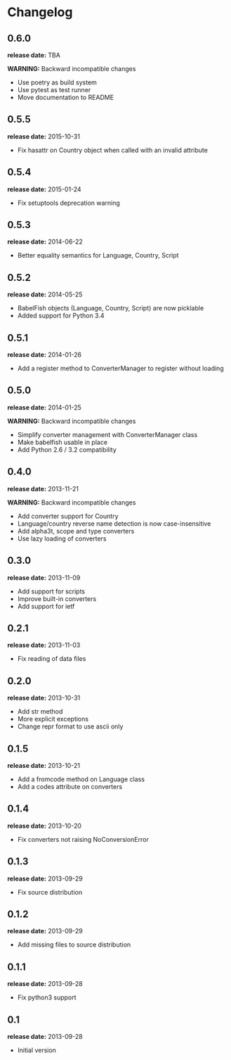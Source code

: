 # Changelog

## 0.6.0
**release date:** TBA

**WARNING:** Backward incompatible changes

* Use poetry as build system
* Use pytest as test runner
* Move documentation to README

## 0.5.5
**release date:** 2015-10-31

* Fix hasattr on Country object when called with an invalid attribute

## 0.5.4
**release date:** 2015-01-24

* Fix setuptools deprecation warning

## 0.5.3
**release date:** 2014-06-22

* Better equality semantics for Language, Country, Script

## 0.5.2
**release date:** 2014-05-25

* BabelFish objects (Language, Country, Script) are now picklable
* Added support for Python 3.4

## 0.5.1
**release date:** 2014-01-26

* Add a register method to ConverterManager to register without loading

## 0.5.0
**release date:** 2014-01-25

**WARNING:** Backward incompatible changes

* Simplify converter management with ConverterManager class
* Make babelfish usable in place
* Add Python 2.6 / 3.2 compatibility

## 0.4.0
**release date:** 2013-11-21

**WARNING:** Backward incompatible changes

* Add converter support for Country
* Language/country reverse name detection is now case-insensitive
* Add alpha3t, scope and type converters
* Use lazy loading of converters

## 0.3.0
**release date:** 2013-11-09

* Add support for scripts
* Improve built-in converters
* Add support for ietf

## 0.2.1
**release date:** 2013-11-03

* Fix reading of data files

## 0.2.0
**release date:** 2013-10-31

* Add str method
* More explicit exceptions
* Change repr format to use ascii only

## 0.1.5
**release date:** 2013-10-21

* Add a fromcode method on Language class
* Add a codes attribute on converters

## 0.1.4
**release date:** 2013-10-20

* Fix converters not raising NoConversionError

## 0.1.3
**release date:** 2013-09-29

* Fix source distribution

## 0.1.2
**release date:** 2013-09-29

* Add missing files to source distribution

## 0.1.1
**release date:** 2013-09-28

* Fix python3 support

## 0.1
**release date:** 2013-09-28

* Initial version
